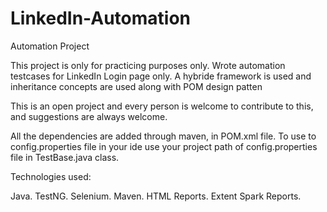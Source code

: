 # LinkedIn-Automation
Automation Project 

This project is only for practicing purposes only.
Wrote automation testcases for LinkedIn Login page only. A hybride framework is used and inheritance concepts are used along with POM design patten

This is an open project and every person is welcome to contribute to this, and suggestions are always welcome.

All the dependencies are added through maven, in POM.xml file.
To use to config.properties file in your ide use your project path of config.properties file in TestBase.java class.

Technologies used:

Java.
TestNG.
Selenium.
Maven.
HTML Reports.
Extent Spark Reports.
